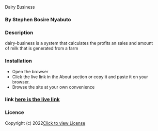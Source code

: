  Dairy Business

### By Stephen Bosire Nyabuto

### Description
dairy-business is a system that calculates the profits an sales and amount of milk that is generated from a farm

### Installation
* Open the browser
* Click the live link in the About section or copy it and paste it on your browser.
* Browse the site at your own convenience

### link [here is the live link](bossteve1.github.io/dairy-business/)


### Licence
Copyright (c) 2022[Click to view License](LICENSE)
